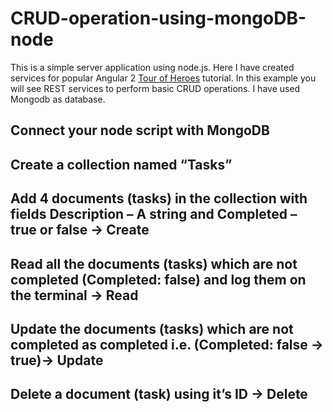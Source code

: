 # CRUD-operation-using-mongoDB-node
This is a simple server application using node.js. Here I have created services for popular Angular 2 [Tour of Heroes](https://angular.io/docs/ts/latest/tutorial/) tutorial.
In this example you will see REST services to perform basic CRUD operations. I have used Mongodb as database.

## Connect your node script with MongoDB
## Create a collection named “Tasks”
## Add 4 documents (tasks) in the collection with fields Description – A string and Completed – true or false -> Create
## Read all the documents (tasks) which are not completed (Completed: false) and log them on the terminal -> Read
## Update the documents (tasks) which are not completed as completed i.e. (Completed: false -> true)-> Update
## Delete a document (task) using it’s ID -> Delete
